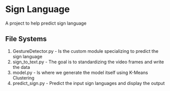 # Sign Language
A project to help predict sign language

## File Systems
1. GestureDetector.py - Is the custom module specializing to predict the sign language
2. sign_to_text.py - The goal is to standardizing the video frames and write the data
3. model.py - Is where we generate the model itself using K-Means Clustering
4. predict_sign.py - Predict the input sign languages and display the output
